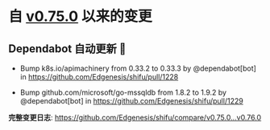 # 自 [v0.75.0](https://github.com/Edgenesis/shifu/releases/tag/v0.75.0) 以来的变更

## Dependabot 自动更新 🤖

- Bump k8s.io/apimachinery from 0.33.2 to 0.33.3 by @dependabot[bot] in https://github.com/Edgenesis/shifu/pull/1228

- Bump github.com/microsoft/go-mssqldb from 1.8.2 to 1.9.2 by @dependabot[bot] in https://github.com/Edgenesis/shifu/pull/1229

**完整变更日志**: https://github.com/Edgenesis/shifu/compare/v0.75.0...v0.76.0